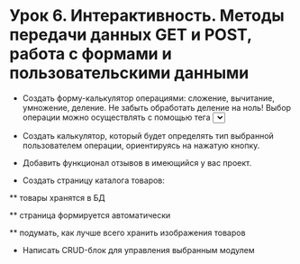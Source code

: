 # Урок 6. Интерактивность. Методы передачи данных GET и POST, работа с формами и пользовательскими данными

* Создать форму-калькулятор операциями: сложение, вычитание, умножение, деление. Не забыть обработать деление на ноль! Выбор операции можно осуществлять с помощью тега <select>.

* Создать калькулятор, который будет определять тип выбранной пользователем операции, ориентируясь на нажатую кнопку.

* Добавить функционал отзывов в имеющийся у вас проект.

* Создать страницу каталога товаров:

** товары хранятся в БД

** страница формируется автоматически

** подумать, как лучше всего хранить изображения товаров

* Написать CRUD-блок для управления выбранным модулем

